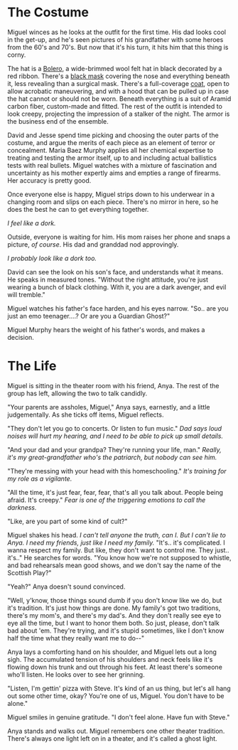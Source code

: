 <!-- TITLE: Lesson 2 -->
<!-- SUBTITLE: The non-power elements of Miguel's legacy -->

# The Costume
Miguel winces as he looks at the outfit for the first time. His dad looks cool in the get-up, and he's seen pictures of his grandfather with some heroes from the 60's and 70's. But now that it's his turn, it hits him that this thing is corny.

The hat is a [Bolero](https://www.etsy.com/listing/226356429/bolero-hat-the-bolero-black-wool-felt?gpla=1&gao=1&utm_campaign=shopping_us_AgnoulitaHats_sfc_osa&utm_medium=cpc&utm_source=google&utm_custom1=0&utm_content=9169083&gclid=Cj0KCQjw-tXlBRDWARIsAGYQAmdEwdRWFHWAujpriiorLWTPh2E2tjbAxwy03vYnYqZOkmaYIIWMm4QaAtoeEALw_wcB), a wide-brimmed wool felt hat in black decorated by a red ribbon. There's a [black mask](https://www.etsy.com/listing/94055283/gothic-punk-rock-visual-kei-unisex?gpla=1&gao=1&utm_campaign=shopping_us_runnickyrun_sfc_osa&utm_medium=cpc&utm_source=google&utm_custom1=0&utm_content=6172408&gclid=Cj0KCQjw-tXlBRDWARIsAGYQAmeflTha1MD0PiekWYm54R8oCOrc4bhi-JtwooOp5vgecRcgkmN28IYaAip8EALw_wcB) covering the nose and everything beneath it, less revealing than a surgical mask. There's a full-coverage [coat](https://www.bonanza.com/listings/New-Handmade-Scorpion-Mens-Hooded-Trench-Coat-Long-Jacket-Black-Gothic-Steampunk/593830346?goog_pla=1&variation_id=675984005&gpid=177431040541&keyword=&goog_pla=1&pos=1o21&ad_type=pla&gclid=Cj0KCQjw-tXlBRDWARIsAGYQAmeukyya7gH3WqBytVEeAbrWAeFN96XlTrwc_wEHtZ1eBOi51O2F60saAr9REALw_wcB), open to allow acrobatic maneuvering, and with a hood that can be pulled up in case the hat cannot or should not be worn. Beneath everything is a suit of Aramid carbon fiber, custom-made and fitted. The rest of the outfit is intended to look creepy, projecting the impression of a stalker of the night. The armor is the business end of the ensemble.

David and Jesse spend time picking and choosing the outer parts of the costume, and argue the merits of each piece as an element of terror or concealment. Maria Baez Murphy applies all her chemical expertise to treating and testing the armor itself, up to and including actual ballistics tests with real bullets. Miguel watches with a mixture of fascination and uncertainty as his mother expertly aims and empties a range of firearms. Her accuracy is pretty good.

Once everyone else is happy, Miguel strips down to his underwear in a changing room and slips on each piece. There's no mirror in here, so he does the best he can to get everything together.

*I feel like a dork.*

Outside, everyone is waiting for him. His mom raises her phone and snaps a picture, *of course*. His dad and granddad nod approvingly.

*I probably look like a dork too.*

David can see the look on his son's face, and understands what it means. He speaks in measured tones. "Without the right attitude, you're just wearing a bunch of black clothing. With it, you are a dark avenger, and evil will tremble."

Miguel watches his father's face harden, and his eyes narrow. "So.. are you just an emo teenager....? Or are you a Guardian Ghost?"

Miguel Murphy hears the weight of his father's words, and makes a decision.
# The Life
Miguel is sitting in the theater room with his friend, Anya. The rest of the group has left, allowing the two to talk candidly.

"Your parents are assholes, Miguel," Anya says, earnestly, and a little judgementally. As she ticks off items, Miguel reflects.

"They don't let you go to concerts. Or listen to fun music." *Dad says loud noises will hurt my hearing, and I need to be able to pick up small details.*

"And your dad and your grandpa? They're running your life, man." *Really, it's my great-grandfather who's the patriarch, but nobody can see him.*

"They're messing with your head with this homeschooling." *It's training for my role as a vigilante.*

"All the time, it's just fear, fear, fear, that's all you talk about. People being afraid. It's creepy." *Fear is one of the triggering emotions to call the darkness.*

"Like, are you part of some kind of cult?"

Miguel shakes his head. *I can't tell anyone the truth, can I. But I can't lie to Anya. I need my friends, just like I need my family.* "It's.. it's complicated. I wanna respect my family. But like, they don't want to control me. They just.. it's.." He searches for words. "You know how we're not supposed to whistle, and bad rehearsals mean good shows, and we don't say the name of the Scottish Play?"

"Yeah?" Anya doesn't sound convinced.

"Well, y'know, those things sound dumb if you don't know like we do, but it's tradition. It's just how things are done. My family's got two traditions, there's my mom's, and there's my dad's. And they don't really see eye to eye all the time, but I want to honor them both. So just, please, don't talk bad about 'em. They're trying, and it's stupid sometimes, like I don't know half the time what they really want me to do--"

Anya lays a comforting hand on his shoulder, and Miguel lets out a long sigh. The accumulated tension of his shoulders and neck feels like it's flowing down his trunk and out through his feet. At least there's someone who'll listen. He looks over to see her grinning.

"Listen, I'm gettin' pizza with Steve. It's kind of an us thing, but let's all hang out some other time, okay? You're one of us, Miguel. You don't have to be alone."

Miguel smiles in genuine gratitude. "I don't feel alone. Have fun with Steve."

Anya stands and walks out. Miguel remembers one other theater tradition. There's always one light left on in a theater, and it's called a ghost light.